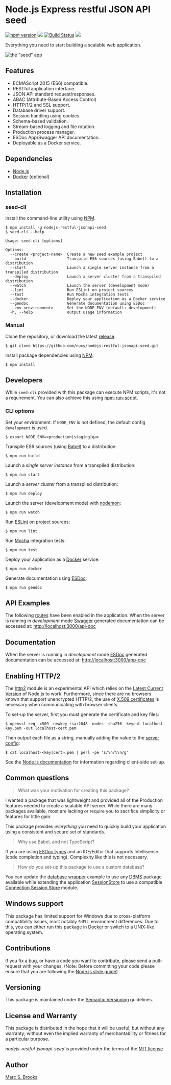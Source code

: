# Node.js Express restful JSON API seed

[![npm version](https://badge.fury.io/js/nodejs-restful-jsonapi-seed.svg)](https://badge.fury.io/js/nodejs-restful-jsonapi-seed) [![](https://img.shields.io/npm/dw/localeval.svg)](https://www.npmjs.com/package/nodejs-restful-jsonapi-seed) [![Build Status](https://travis-ci.org/nuxy/nodejs-restful-jsonapi-seed.svg?branch=master)](https://travis-ci.org/nuxy/nodejs-restful-jsonapi-seed) [![](https://img.shields.io/david/nuxy/nodejs-restful-jsonapi-seed.svg)](https://www.npmjs.com/package/nodejs-restful-jsonapi-seed?activeTab=dependencies)

Everything you need to start building a scalable web application.

![the "seed" app](https://raw.githubusercontent.com/nuxy/nodejs-restful-jsonapi-seed/master/package.png)

## Features

- ECMAScript 2015 (ES6) compatible.
- RESTful application interface.
- JSON API standard request/responses.
- ABAC (Attribute-Based Access Control)
- HTTP/1/2 and SSL support.
- Database driver support.
- Session handling using cookies.
- Schema-based validation.
- Stream-based logging and file rotation.
- Production process manager.
- ESDoc App/Swagger API documentation.
- Deployable as a Docker service.

## Dependencies

- [Node.js](https://nodejs.org)
- [Docker](https://docker.com) (optional)

## Installation

### seed-cli

Install the command-line utility using [NPM](https://npmjs.com).

    $ npm install -g nodejs-restful-jsonapi-seed
    $ seed-cli --help

    Usage: seed-cli [options]

    Options:
      --create <project-name>  Create a new seed example project
      --build                  Transpile ES6 sources (using Babel) to a distribution
      --start                  Launch a single server instance from a transpiled distribution
      --deploy                 Launch a server cluster from a transpiled distribution
      --watch                  Launch the server (development mode)
      --lint                   Run ESLint on project sources
      --test                   Run Mocha integration tests
      --docker                 Deploy your application as a Docker service
      --gendoc                 Generate documentation using ESDoc
      --env <environment>      Set the NODE_ENV (default: development)
      -h, --help               output usage information

### Manual

Clone the repository, or download the latest [release](https://github.com/nuxy/nodejs-restful-jsonapi-seed/releases).

    $ git clone https://github.com/nuxy/nodejs-restful-jsonapi-seed.git

Install package dependencies using [NPM](https://npmjs.com).

    $ npm install

## Developers

While `seed-cli` provided with this package can execute NPM scripts, it's not a requirement. You can also achieve this using [npm-run-script](https://docs.npmjs.com/cli/run-script).

### CLI options

Set your environment. If `NODE_ENV` is not defined, the default config `development` is used.

    $ export NODE_ENV=<production|staging|qa>

Transpile ES6 sources (using [Babel](https://babeljs.io)) to a distribution:

    $ npm run build

Launch a _single server instance_ from a transpiled distribution:

    $ npm run start

Launch a _server cluster_ from a transpiled distribution:

    $ npm run deploy

Launch the server (development mode) with [nodemon](https://nodemon.io):

    $ npm run watch

Run [ESLint](https://eslint.org/) on project sources:

    $ npm run lint

Run [Mocha](https://mochajs.org) integration tests:

    $ npm run test

Deploy your application as a [Docker](https://docker.com) service:

    $ npm run docker

Generate documentation using [ESDoc](https://esdoc.org):

    $ npm run gendoc

## API Examples

The following [routes](src/routes/examples) have been enabled in the application.  When the server is running in _development_ mode [Swagger](https://swagger.io) generated documentation can be accessed at: [http://localhost:3000/api-doc](http://localhost:3000/api-doc)

## Documentation

When the server is running in _development_ mode [ESDoc](https://esdoc.org) generated documentation can be accessed at: [http://localhost:3000/app-doc](http://localhost:3000/app-doc)

## Enabling HTTP/2

The [http2](https://nodejs.org/api/http2.html) module is an experimental API which relies on the [Latest Current Version](https://nodejs.org/en/download/current) of Node.js to work.  Furthermore, since there are no browsers known that support unencrypted HTTP/2, the use of [X.509 certificates](https://en.wikipedia.org/wiki/X.509) is necessary when communicating with browser clients.

To set-up the server, first you must generate the certificate and key files:

    $ openssl req -x509 -newkey rsa:2048 -nodes -sha256 -keyout localhost-key.pem -out localhost-cert.pem

Then output each file as a string, manually adding the value to the [server config](https://github.com/nuxy/nodejs-restful-jsonapi-seed/blob/master/config/default.json#L36):

    $ cat localhost-<key|cert>.pem | perl -pe 's/\n/\\n/g'

See the [Node.js documentation](https://nodejs.org/api/http2.html#http2_client_side_example) for information regarding client-side set-up.

## Common questions

> What was your motivation for creating this package?

I wanted a package that was lightweight and provided all of the Production features needed to create a scalable API server.  While there are many packages available, most are lacking or require you to sacrifice simplicity or features for little gain.

This package provides _everything_ you need to quickly build your application using a consistent and secure set of standards.

> Why use Babel, and not TypeScript?

If you are using [ESDoc types](https://esdoc.org/manual/tags.html) and an IDE/Editor that supports Intellisense (code completion and typing).  Complexity like this is not necessary.

> How do you set-up this package to use a custom database?

You can update the [database wrapper](https://github.com/nuxy/nodejs-restful-jsonapi-seed/blob/master/src/lib/Database.js) example to use any [DBMS](https://www.npmjs.com/search?q=dbms) package available while  extending the application [SessionStore](https://github.com/nuxy/nodejs-restful-jsonapi-seed/blob/master/src/lib/SessionStore.js) to use a compatible [Connection Session Store](https://github.com/expressjs/session#compatible-session-stores) module.

## Windows support

This package has limited support for Windows due to cross-platform compatibility issues, most notably `SHELL` environment differences. Due to this, you can either run this package in [Docker](https://docker.com) or switch to a UNIX-like operating system.

## Contributions

If you fix a bug, or have a code you want to contribute, please send a pull-request with your changes. (Note: Before committing your code please ensure that you are following the [Node.js style guide](https://github.com/felixge/node-style-guide))

## Versioning

This package is maintained under the [Semantic Versioning](https://semver.org) guidelines.

## License and Warranty

This package is distributed in the hope that it will be useful, but without any warranty; without even the implied warranty of merchantability or fitness for a particular purpose.

_nodejs-restful-jsonapi-seed_ is provided under the terms of the [MIT license](http://www.opensource.org/licenses/mit-license.php)

## Author

[Marc S. Brooks](https://github.com/nuxy)
